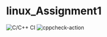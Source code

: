 # linux_Assignment1
![C/C++ CI](https://github.com/99002540/linux_Assignment1/workflows/C/C++%20CI/badge.svg)
![cppcheck-action](https://github.com/99002540/linux_Assignment1/workflows/cppcheck-action/badge.svg)
